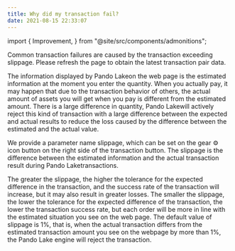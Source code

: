 ```yaml
---
title: Why did my transaction fail?
date: 2021-08-15 22:33:07
---
```


import { Improvement, } from "@site/src/components/admonitions";

<Improvement />


Common transaction failures are caused by the transaction exceeding slippage. Please refresh the page to obtain the latest transaction pair data.

The information displayed by Pando Lakeon the web page is the estimated information at the moment you enter the quantity. When you actually pay, it may happen that due to the transaction behavior of others, the actual amount of assets you will get when you pay is different from the estimated amount. There is a large difference in quantity, Pando Lakewill actively reject this kind of transaction with a large difference between the expected and actual results to reduce the loss caused by the difference between the estimated and the actual value.

We provide a parameter name slippage, which can be set on the gear ⚙ icon button on the right side of the transaction button. The slippage is the difference between the estimated information and the actual transaction result during Pando Laketransactions.

The greater the slippage, the higher the tolerance for the expected difference in the transaction, and the success rate of the transaction will increase, but it may also result in greater losses. The smaller the slippage, the lower the tolerance for the expected difference of the transaction, the lower the transaction success rate, but each order will be more in line with the estimated situation you see on the web page. The default value of slippage is 1%, that is, when the actual transaction differs from the estimated transaction amount you see on the webpage by more than 1%, the Pando Lake engine will reject the transaction.